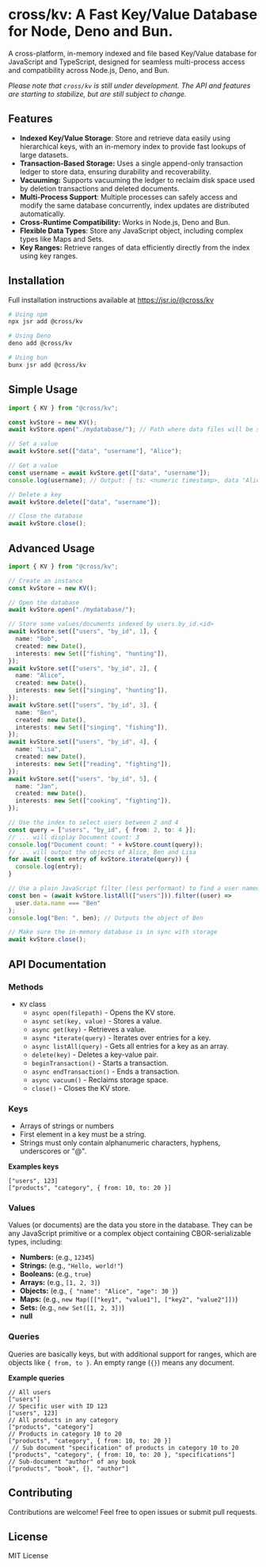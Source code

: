 # cross/kv: A Fast Key/Value Database for Node, Deno and Bun.

A cross-platform, in-memory indexed and file based Key/Value database for
JavaScript and TypeScript, designed for seamless multi-process access and
compatibility across Node.js, Deno, and Bun.

_Please note that `cross/kv` is still under development. The API and features
are starting to stabilize, but are still subject to change._

## **Features**

- **Indexed Key/Value Storage**: Store and retrieve data easily using
  hierarchical keys, with an in-memory index to provide fast lookups of large
  datasets.
- **Transaction-Based Storage:** Uses a single append-only transaction ledger to
  store data, ensuring durability and recoverability.
- **Vacuuming:** Supports vacuuming the ledger to reclaim disk space used by
  deletion transactions and deleted documents.
- **Multi-Process Support**: Multiple processes can safely access and modify the
  same database concurrently, index updates are distributed automatically.
- **Cross-Runtime Compatibility:** Works in Node.js, Deno and Bun.
- **Flexible Data Types**: Store any JavaScript object, including complex types
  like Maps and Sets.
- **Key Ranges:** Retrieve ranges of data efficiently directly from the index
  using key ranges.

## **Installation**

Full installation instructions available at <https://jsr.io/@cross/kv>

```bash
# Using npm
npx jsr add @cross/kv

# Using Deno
deno add @cross/kv

# Using bun
bunx jsr add @cross/kv
```

## **Simple Usage**

```typescript
import { KV } from "@cross/kv";

const kvStore = new KV();
await kvStore.open("./mydatabase/"); // Path where data files will be stored

// Set a value
await kvStore.set(["data", "username"], "Alice");

// Get a value
const username = await kvStore.get(["data", "username"]);
console.log(username); // Output: { ts: <numeric timestamp>, data "Alice" }

// Delete a key
await kvStore.delete(["data", "username"]);

// Close the database
await kvStore.close();
```

## **Advanced Usage**

```typescript
import { KV } from "@cross/kv";

// Create an instance
const kvStore = new KV();

// Open the database
await kvStore.open("./mydatabase/");

// Store some values/documents indexed by users.by_id.<id>
await kvStore.set(["users", "by_id", 1], {
  name: "Bob",
  created: new Date(),
  interests: new Set(["fishing", "hunting"]),
});
await kvStore.set(["users", "by_id", 2], {
  name: "Alice",
  created: new Date(),
  interests: new Set(["singing", "hunting"]),
});
await kvStore.set(["users", "by_id", 3], {
  name: "Ben",
  created: new Date(),
  interests: new Set(["singing", "fishing"]),
});
await kvStore.set(["users", "by_id", 4], {
  name: "Lisa",
  created: new Date(),
  interests: new Set(["reading", "fighting"]),
});
await kvStore.set(["users", "by_id", 5], {
  name: "Jan",
  created: new Date(),
  interests: new Set(["cooking", "fighting"]),
});

// Use the index to select users between 2 and 4
const query = ["users", "by_id", { from: 2, to: 4 }];
// ... will display Document count: 3
console.log("Document count: " + kvStore.count(query));
// ... will output the objects of Alice, Ben and Lisa
for await (const entry of kvStore.iterate(query)) {
  console.log(entry);
}

// Use a plain JavaScript filter (less performant) to find a user named ben
const ben = (await kvStore.listAll(["users"])).filter((user) =>
  user.data.name === "Ben"
);
console.log("Ben: ", ben); // Outputs the object of Ben

// Make sure the in-memory database is in sync with storage
await kvStore.close();
```

## **API Documentation**

### Methods

- `KV` class
  - `async open(filepath)` - Opens the KV store.
  - `async set(key, value)` - Stores a value.
  - `async get(key)` - Retrieves a value.
  - `async *iterate(query)` - Iterates over entries for a key.
  - `async listAll(query)` - Gets all entries for a key as an array.
  - `delete(key)` - Deletes a key-value pair.
  - `beginTransaction()` - Starts a transaction.
  - `async endTransaction()` - Ends a transaction.
  - `async vacuum()` - Reclaims storage space.
  - `close()` - Closes the KV store.

### Keys

- Arrays of strings or numbers
- First element in a key must be a string.
- Strings must only contain alphanumeric characters, hyphens, underscores or
  "@".

**Examples keys**

```
["users", 123]
["products", "category", { from: 10, to: 20 }]
```

### Values

Values (or documents) are the data you store in the database. They can be any
JavaScript primitive or a complex object containing CBOR-serializable types,
including:

- **Numbers:** (e.g., `12345`)
- **Strings:** (e.g., `"Hello, world!"`)
- **Booleans:** (e.g., `true`)
- **Arrays:** (e.g., `[1, 2, 3]`)
- **Objects:** (e.g., `{ "name": "Alice", "age": 30 }`)
- **Maps:** (e.g., `new Map([["key1", "value1"], ["key2", "value2"]])`)
- **Sets:** (e.g., `new Set([1, 2, 3])`)
- **null**

### Queries

Queries are basically keys, but with additional support for ranges, which are
objects like `{ from, to }`. An empty range (`{}`) means any document.

**Example queries**

```
// All users
["users"]       
// Specific user with ID 123          
["users", 123]            
// All products in any category
["products", "category"]  
// Products in category 10 to 20
["products", "category", { from: 10, to: 20 }] 
 // Sub document "specification" of products in category 10 to 20
["products", "category", { from: 10, to: 20 }, "specifications"]
// Sub-document "author" of any book
["products", "book", {}, "author"]
```

## **Contributing**

Contributions are welcome! Feel free to open issues or submit pull requests.

## **License**

MIT License
